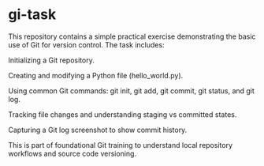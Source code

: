 # gi-task
This repository contains a simple practical exercise demonstrating the basic use of Git for version control.
The task includes:

Initializing a Git repository.

Creating and modifying a Python file (hello_world.py).

Using common Git commands: git init, git add, git commit, git status, and git log.

Tracking file changes and understanding staging vs committed states.

Capturing a Git log screenshot to show commit history.

This is part of foundational Git training to understand local repository workflows and source code versioning.

